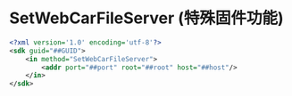 # SetWebCarFileServer (特殊固件功能)

```xml
<?xml version='1.0' encoding='utf-8'?>
<sdk guid="##GUID">
    <in method="SetWebCarFileServer">
        <addr port="##port" root="##root" host="##host"/>
    </in>
</sdk>
```

